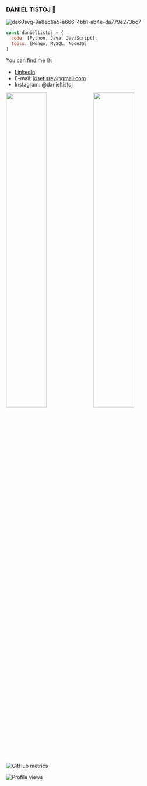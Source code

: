 ### DANIEL TISTOJ 👋
 
![da60svg-9a8ed6a5-a666-4bb1-ab4e-da779e273bc7](https://user-images.githubusercontent.com/42653664/189792160-c6155735-a851-4013-a05c-e336d2a2b594.gif)

```js
const danieltistoj = {
  code: [Python, Java, JavaScript],
  tools: [Mongo, MySQL, NodeJS]
}
```

You can find me 🌐:

- [LinkedIn](https://www.linkedin.com/in/daniel-tistoj-315661223/)
- E-mail: josetisrey@gmail.com
- Instagram: @danieltistoj


<img align = "left" width="47%" src="https://github-readme-stats.vercel.app/api/top-langs/?username=danieltistoj&layout=compact"/>

<img align="left" width="47%"  src="https://github-readme-stats.vercel.app/api?username=danieltistoj&theme=dark&show_icons=true"/>

![GitHub metrics](https://metrics.lecoq.io/danieltistoj)  

![Profile views](https://gpvc.arturio.dev/danieltistoj)  

